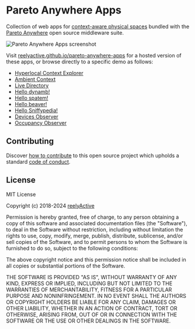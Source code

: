 Pareto Anywhere Apps
====================

Collection of web apps for [context-aware physical spaces](https://www.reelyactive.com/context-aware-physical-spaces/) bundled with the [Pareto Anywhere](https://www.reelyactive.com/pareto/anywhere/) open source middleware suite.

![Pareto Anywhere Apps screenshot](https://reelyactive.github.io/diy/common/images/pareto-anywhere-apps-screenshot.jpg)

Visit [reelyactive.github.io/pareto-anywhere-apps](https://reelyactive.github.io/pareto-anywhere-apps/) for a hosted version of these apps, or browse directly to a specific demo as follows:
- [Hyperlocal Context Explorer](https://reelyactive.github.io/pareto-anywhere-apps/hlc-explorer/?demo=default&updates=periodic)
- [Ambient Context](https://reelyactive.github.io/pareto-anywhere-apps/ambient-context/?demo=default)
- [Live Directory](https://reelyactive.github.io/pareto-anywhere-apps/live-directory/?demo=default)
- [Hello dynamb!](https://reelyactive.github.io/pareto-anywhere-apps/hello-dynamb/?demo=default)
- [Hello spatem!](https://reelyactive.github.io/pareto-anywhere-apps/hello-spatem/?demo=default)
- [Hello beaver!](https://reelyactive.github.io/pareto-anywhere-apps/hello-beaver/?demo=default)
- [Hello Sniffypedia!](https://reelyactive.github.io/pareto-anywhere-apps/hello-sniffypedia/?demo=default)
- [Devices Observer](https://reelyactive.github.io/pareto-anywhere-apps/devices-observer/?demo=default)
- [Occupancy Observer](https://reelyactive.github.io/pareto-anywhere-apps/occupancy-observer/?demo=default)


Contributing
------------

Discover [how to contribute](CONTRIBUTING.md) to this open source project which upholds a standard [code of conduct](CODE_OF_CONDUCT.md).


License
-------

MIT License

Copyright (c) 2018-2024 [reelyActive](https://www.reelyactive.com)

Permission is hereby granted, free of charge, to any person obtaining a copy of this software and associated documentation files (the "Software"), to deal in the Software without restriction, including without limitation the rights to use, copy, modify, merge, publish, distribute, sublicense, and/or sell copies of the Software, and to permit persons to whom the Software is furnished to do so, subject to the following conditions:

The above copyright notice and this permission notice shall be included in all copies or substantial portions of the Software.

THE SOFTWARE IS PROVIDED "AS IS", WITHOUT WARRANTY OF ANY KIND, EXPRESS OR 
IMPLIED, INCLUDING BUT NOT LIMITED TO THE WARRANTIES OF MERCHANTABILITY, 
FITNESS FOR A PARTICULAR PURPOSE AND NONINFRINGEMENT. IN NO EVENT SHALL THE 
AUTHORS OR COPYRIGHT HOLDERS BE LIABLE FOR ANY CLAIM, DAMAGES OR OTHER 
LIABILITY, WHETHER IN AN ACTION OF CONTRACT, TORT OR OTHERWISE, ARISING FROM, 
OUT OF OR IN CONNECTION WITH THE SOFTWARE OR THE USE OR OTHER DEALINGS IN 
THE SOFTWARE.
